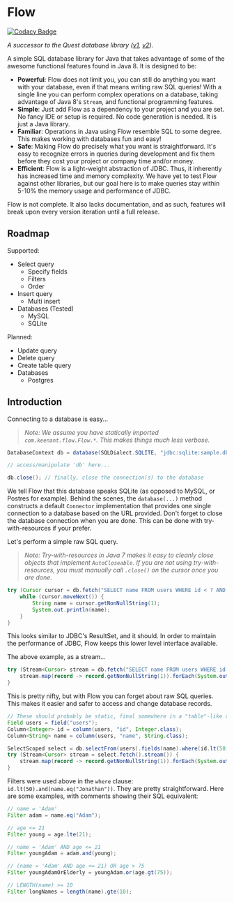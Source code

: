 # Flow

[![Codacy Badge](https://api.codacy.com/project/badge/Grade/ff96f2fbc3894502a5acb846f3813a26)](https://www.codacy.com/app/thekeenant/flow?utm_source=github.com&utm_medium=referral&utm_content=thekeenant/flow&utm_campaign=badger)

_A successor to the Quest database library ([v1](https://github.com/thekeenant/quest), 
[v2](https://github.com/thekeenant/quest-v2))._

A simple SQL database library for Java that takes advantage of some of the awesome
functional features found in Java 8. It is designed to be:

* **Powerful**: Flow does not limit you, you can still do anything you want with your database,
  even if that means writing raw SQL queries! With a single line you can perform complex operations 
  on a database, taking advantage of Java 8's `Stream`, and functional programming features.
* **Simple**: Just add Flow as a dependency to your project and you are set. No fancy IDE
  or setup is required. No code generation is needed. It is just a Java library.
* **Familiar**: Operations in Java using Flow resemble SQL to some degree. This makes working with
  databases fun and easy!
* **Safe**: Making Flow do precisely what you want is straightforward. It's easy to recognize errors
  in queries during development and fix them before they cost your project or company time and/or money.
* **Efficient**: Flow is a light-weight abstraction of JDBC. Thus, it inherently has increased time
  and memory complexity. We have yet to test Flow against other libraries, but our goal here is 
  to make queries stay within 5-10% the memory usage and performance of JDBC.

Flow is not complete. It also lacks documentation, and as such, features will break upon every 
version iteration until a full release.

## Roadmap

Supported:

* Select query
    * Specify fields
    * Filters
    * Order
* Insert query
    * Multi insert
* Databases (Tested)
    * MySQL
    * SQLite

Planned:
* Update query
* Delete query
* Create table query
* Databases
    * Postgres

## Introduction

Connecting to a database is easy...

> _Note: We assume you have statically imported `com.keenant.flow.Flow.*`.
> This makes things much less verbose._

```java
DatabaseContext db = database(SQLDialect.SQLITE, "jdbc:sqlite:sample.db")

// access/manipulate 'db' here...

db.close(); // finally, close the connection(s) to the database
```

We tell Flow that this database speaks SQLite (as opposed to MySQL, or Postres for example).
Behind the scenes, the `database(...)` method constructs a default `Connector` implementation
that provides one single connection to a database based on the URL provided. Don't forget to 
close the database connection when you are done. This can be done with try-with-resources if
your prefer.

Let's perform a simple raw SQL query.

> _Note: Try-with-resources in Java 7 makes it easy to cleanly close objects that implement `AutoCloseable`.
> If you are not using try-with-resources, you must manually call `.close()` on the cursor once you are done._

```java
try (Cursor cursor = db.fetch("SELECT name FROM users WHERE id < ? AND name = ?", 10, "Jonathan")) {
    while (cursor.moveNext()) {
        String name = cursor.getNonNullString(1);
        System.out.println(name);
    }
}
```

This looks similar to JDBC's ResultSet, and it should. In order to maintain the performance of JDBC,
Flow keeps this lower level interface available.

The above example, as a stream...

```java
try (Stream<Cursor> stream = db.fetch("SELECT name FROM users WHERE id < ? AND name = ?", 10, "Jonathan").stream()) {
    stream.map(record -> record.getNonNullString(1)).forEach(System.out::println);
}
```

This is pretty nifty, but with Flow you can forget about raw SQL queries. This makes it easier and safer
to access and change database records.

```java
// These should probably be static, final somewhere in a "table"-like class.
Field users = field("users");
Column<Integer> id = column(users, "id", Integer.class);
Column<String> name = column(users, "name", String.class);

SelectScoped select = db.selectFrom(users).fields(name).where(id.lt(50).and(name.eq("Jonathan")));
try (Stream<Cursor> stream = select.fetch().stream()) {
    stream.map(record -> record.getNonNullString(1)).forEach(System.out::println);
}
```

Filters were used above in the `where` clause: `id.lt(50).and(name.eq("Jonathan"))`. They are pretty
straightforward. Here are some examples, with comments showing their SQL equivalent:

```java
// name = 'Adam'
Filter adam = name.eq("Adam");

// age <= 21
Filter young = age.lte(21);

// name = 'Adam' AND age <= 21
Filter youngAdam = adam.and(young);

// (name = 'Adam' AND age <= 21) OR age > 75
Filter youngAdamOrElderly = youngAdam.or(age.gt(75));

// LENGTH(name) >= 10
Filter longNames = length(name).gte(10);
```